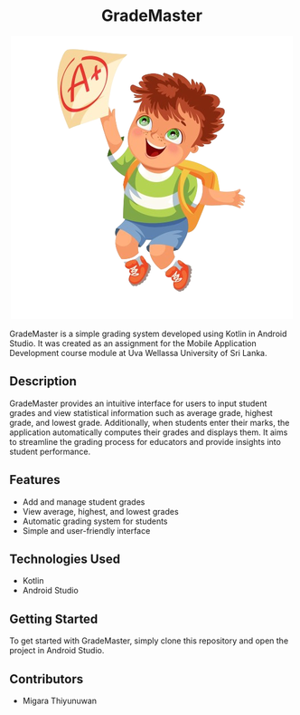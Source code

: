 <div align="center">

# GradeMaster

</div>

<p align="center">
  <img src="https://github.com/MigaraThiyunuwan/GradeMaster/blob/master/app/src/main/res/drawable/home_image.png" alt="Logo">
</p>

GradeMaster is a simple grading system developed using Kotlin in Android Studio. It was created as an assignment for the Mobile Application Development course module at Uva Wellassa University of Sri Lanka.

## Description
GradeMaster provides an intuitive interface for users to input student grades and view statistical information such as average grade, highest grade, and lowest grade. Additionally, when students enter their marks, the application automatically computes their grades and displays them. It aims to streamline the grading process for educators and provide insights into student performance.

## Features
- Add and manage student grades
- View average, highest, and lowest grades
- Automatic grading system for students
- Simple and user-friendly interface

## Technologies Used
- Kotlin
- Android Studio

## Getting Started
To get started with GradeMaster, simply clone this repository and open the project in Android Studio.

## Contributors
- Migara Thiyunuwan



